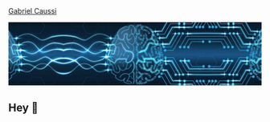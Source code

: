 <div class="LI-profile-badge"  data-version="v1" data-size="medium" data-locale="pt_BR" data-type="vertical" data-theme="dark" data-vanity="gabrielcaussi">
  <a class="LI-simple-link" href='https://br.linkedin.com/in/gabrielcaussi?trk=profile-badge'>
    Gabriel Caussi
  </a>
</div>

<script type="text/javascript" src="https://platform.linkedin.com/badges/js/profile.js" async defer></script>




![Foto de Capa](foto-de-capa.jpeg)




## Hey 👋


<!--
**gcaussi/gcaussi** is a ✨ _special_ ✨ repository because its `README.md` (this file) appears on your GitHub profile.

Here are some ideas to get you started:

- 🔭 I’m currently working on ...
- 🌱 I’m currently learning ...
- 👯 I’m looking to collaborate on ...
- 🤔 I’m looking for help with ...
- 💬 Ask me about ...
- 📫 How to reach me: ...
- 😄 Pronouns: ...
- ⚡ Fun fact: ...
-->
